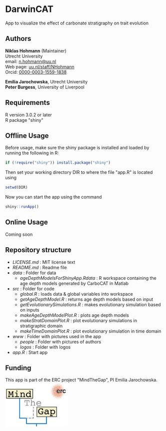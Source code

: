 # DarwinCAT

App to visualize the effect of carbonate stratigraphy on trait evolution

## Authors

__Niklas Hohmann__ (Maintainer)  
Utrecht University  
email: n.hohmann@uu.nl  
Web page: [uu.nl/staff/NHohmann](uu.nl/staff/NHohmann)  
Orcid: [0000-0003-1559-1838](https://orcid.org/0000-0003-1559-1838)

__Emilia Jarochowska__, Utrecht University  
__Peter Burgess__, University of Liverpool  

## Requirements

R version 3.0.2  or later  
R package "shiny"

## Offline Usage

Before usage, make sure the shiny package is installed and loaded by running the following in R:

``` R
if (!require("shiny")) install.package("shiny")
```

Then set your working directory DIR to where the file "app.R" is located using

``` R
setwd(DIR)
```

Now you can start the app using the command

``` R
shiny::runApp()
```

## Online Usage

Coming soon

## Repository structure

- _LICENSE.md_ : MIT license text
- _README.md_ : Readme file
- _data_ : Folder for data
  - _ageDepthModelsForShinyApp.Rdata_ : R workspace containing the age depth models generated by CarboCAT in Matlab
- _src_ : Folder for code
  - _global.R_ : loads data & global variables into workspace
  - _getAgeDepthModel.R_ : returns age depth models based on input
  - _getEvolutionarySimulations.R_ : makes evolutionary simulation based on inputs
  - _makeAgeDepthModelPlot.R_ : plots age depth models
  - _makeStratDomainPlot.R_ : plot evolutionary simulations in stratigraphic domain
  - _makeTimeDomainPlot.R_ : plot evolutionary simulation in time domain
- _www_ : Folder with pictures used in the app  
  - _people_ : Folder with pictures of authors
  - _logos_ : Folder with logos  
- _app.R_ : Start app

## Funding

This app is part of the ERC project "MindTheGap", PI Emilia Jarochowska.  
<img src="www/logos/mind_the_gap_logo.png"
     width="200"
     alt="Mind the Gap logo">
